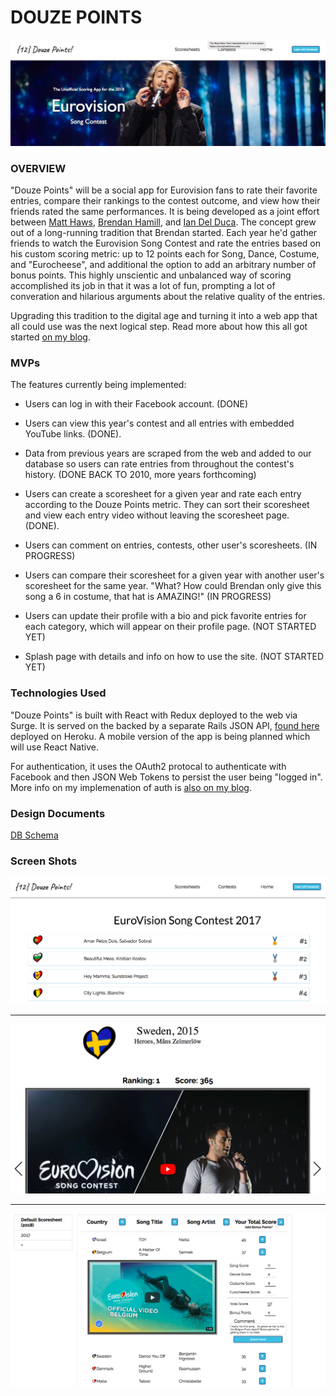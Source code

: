 # DOUZE POINTS

![Douze Points Splash](https://github.com/matthaws/douze-points/blob/master/docs/Screen%20Shot%202018-04-17%20at%209.02.18%20AM.png)

### OVERVIEW

"Douze Points" will be a social app for Eurovision fans to rate their favorite entries, compare their rankings to the contest outcome, and view how their friends rated the same performances. It is being developed as a joint effort between [Matt Haws](www.github.com/matthaws), [Brendan Hamill](www.github.com/bhammy), and [Ian Del Duca](www.github.com/LlanddewiLovesYou). The concept grew out of a long-running tradition that Brendan started. Each year he'd gather friends to watch the Eurovision Song Contest and rate the entries based on his custom scoring metric: up to 12 points each for Song, Dance, Costume, and "Eurocheese", and additional the option to add an arbitrary number of bonus points. This highly unscientic and unbalanced way of scoring accomplished its job in that it was a lot of fun, prompting a lot of converation and hilarious arguments about the relative quality of the entries. 

Upgrading this tradition to the digital age and turning it into a web app that all could use was the next logical step. Read more about how this all got started [on my blog](http://matthaws.com/the-blog/posts/eurovision-app-part-one).

### MVPs

The features currently being implemented: 

* Users can log in with their Facebook account. (DONE)

* Users can view this year's contest and all entries with embedded YouTube links. (DONE).

* Data from previous years are scraped from the web and added to our database so users can rate entries from throughout the contest's history. (DONE BACK TO 2010, more years forthcoming)

* Users can create a scoresheet for a given year and rate each entry according to the Douze Points metric. They can sort their scoresheet and view each entry video without leaving the scoresheet page. (DONE).

* Users can comment on entries, contests, other user's scoresheets. (IN PROGRESS)

* Users can compare their scoresheet for a given year with another user's scoresheet for the same year. "What? How could Brendan only give this song a 6 in costume, that hat is AMAZING!" (IN PROGRESS) 

* Users can update their profile with a bio and pick favorite entries for each category, which will appear on their profile page. (NOT STARTED YET) 

* Splash page with details and info on how to use the site. (NOT STARTED YET)

### Technologies Used

"Douze Points" is built with React with Redux deployed to the web via Surge. It is served on the backed by a separate Rails JSON API, [found here](www.github.com/matthaws/douze-points-api) deployed on Heroku. A mobile version of the app is being planned which will use React Native. 

For authentication, it uses the OAuth2 protocal to authenticate with Facebook and then JSON Web Tokens to persist the user being "logged in". More info on my implemenation of auth is [also on my blog](http://matthaws.com/the-blog/posts/eurovision-app-part-two).

### Design Documents

[DB Schema](https://sqldbm.com//Project/SQLServer/Share/3tyZ54y9xUaJokxKo69quw)

### Screen Shots

![Contest Show page](https://github.com/matthaws/douze-points/blob/master/docs/Screen%20Shot%202018-04-13%20at%203.14.29%20PM.png)

---

![Entry Show page](https://github.com/matthaws/douze-points/blob/master/docs/Screen%20Shot%202018-04-17%20at%209.04.26%20AM.png)

---

![Scoresheet page](https://github.com/matthaws/douze-points/blob/master/docs/Screen%20Shot%202018-04-17%20at%209.03.43%20AM.png)
